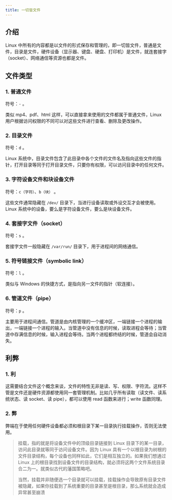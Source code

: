 ```yaml
---
title: 一切皆文件
---
```


## 介绍

Linux 中所有的内容都是以文件的形式保存和管理的，即一切皆文件，普通是文件，目录是文件，硬件设备（显示器、键盘、硬盘、打印机）是文件，就连套接字（socket）、网络通信等资源也都是文件。



## 文件类型

### 1. 普通文件

符号：`-` 。

类似 mp4、pdf、html 这样，可以直接拿来使用的文件都属于普通文件，Linux 用户根据访问权限的不同可以对这些文件进行查看、删除及更改操作。

### 2. 目录文件

符号：`d` 。

Linux 系统中，目录文件包含了此目录中各个文件的文件名及指向这些文件的指针，打开目录等同于打开目录文件，只要你有权限，可以访问目录中的任何文件。

### 3. 字符设备文件和块设备文件

符号：`c（字符）`、`b（块）` 。

这些文件通常隐藏在 `/dev/` 目录下，当进行设备读取或外设交互才会被使用。Linux 系统中的设备，要么是字符设备文件，要么是块设备文件。

### 4. 套接字文件（socket）

符号：`s` 。

套接字文件一般隐藏在 `/var/run/` 目录下，用于进程间的网络通信。

### 5. 符号链接文件（symbolic link）

符号：`l` 。

类似与 Windows 的快捷方式，是指向另一文件的指针（软连接）。

### 6. 管道文件（pipe）

符号：`p` 。

主要用于进程间通信。管道是由内核管理的一个缓冲区，一端链接一个进程的输出，一端链接一个进程的输入。当管道中没有信息的时候，读取进程会等待；当管道中存满信息的时候，输入进程会等待。当两个进程都终结的时候，管道会自动消失。



## 利弊

### 1. 利

这需要结合文件这个概念来谈，文件的特性无非是读、写、权限、字符流。这样不管是文件还是硬件资源都使用同一套管理机制。比如几乎所有读取（读文件、读系统状态、读 socket、读 pipe），都可以使用 read 函数来进行；write 函数同理。

### 2. 弊

弊端在于使用任何硬件设备都必须和根目录下某一目录执行挂载操作，否则无法使用。



> 挂载，指的就是将设备文件中的顶级目录链接到 Linux 目录下的某一目录，访问此目录就等同于访问设备文件。因为 Linux 具有一个以根目录为树根的文件目录结构，每个设备也同样如此，它们是相互独立的。如果我们想通过 Linux 上的根目录找到设备文件的目录结构，就必须将这两个文件系统目录合二为一。就类似古代的藩国策略吧。
>
> 当然，挂载并非随便选一个目录就可以挂载，挂载操作会导致原有目录文件被隐藏，如果你挂载到了系统重要的目录甚至是根目录，那么系统就会造成异常甚至崩溃